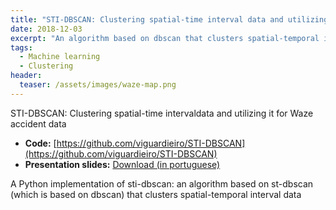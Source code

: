 ```yaml
---
title: "STI-DBSCAN: Clustering spatial-time interval data and utilizing it for Waze accident data"
date: 2018-12-03
excerpt: "An algorithm based on dbscan that clusters spatial-temporal interval data"
tags:
  - Machine learning
  - Clustering
header:
  teaser: /assets/images/waze-map.png
---
```


STI-DBSCAN: Clustering spatial-time intervaldata and utilizing it for Waze accident data

- **Code:** [https://github.com/viguardieiro/STI-DBSCAN](https://github.com/viguardieiro/STI-DBSCAN)
- **Presentation slides:** [Download (in portuguese)](http://academicpages.github.io/files/STI_DBSCAN.pdf)

A Python implementation of sti-dbscan: an algorithm based on st-dbscan (which is based on dbscan) that clusters spatial-temporal interval data